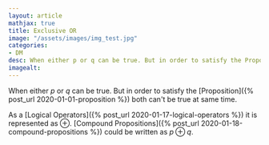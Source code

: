 ```yaml
---
layout: article
mathjax: true
title: Exclusive OR
image: "/assets/images/img_test.jpg"
categories:
- DM
desc: When either p or q can be true. But in order to satisfy the Proposition both can't be true at same time. 
imagealt: 
---
```


When either *p* or *q* can be true. But in order to satisfy the [Proposition]({% post_url 2020-01-01-proposition %}) both can't be true at same time.

As a [Logical Operators]({% post_url 2020-01-17-logical-operators %}) it is represented as $\oplus$. [Compound Propositions]({% post_url 2020-01-18-compound-propositions %}) could be written as $p \oplus q$.
































































































































































































































































































































































